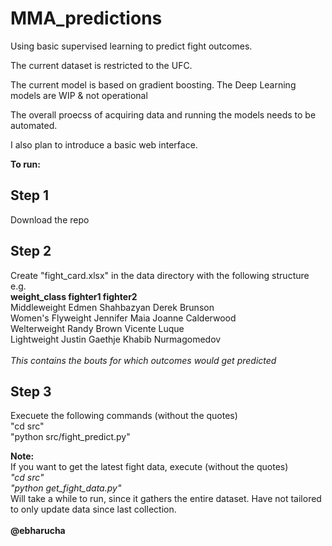 # MMA_predictions
Using basic supervised learning to predict fight outcomes.

The current dataset is restricted to the UFC.

The current model is based on gradient boosting.  The Deep Learning models are WIP & not operational

The overall proecss of acquiring data and running the models needs to be automated.  

I also plan to introduce a basic web interface.

**To run:**

## Step 1
Download the repo

## Step 2
Create "fight_card.xlsx" in the data directory with the following structure<br>
e.g.<br>
**weight_class	fighter1	fighter2**<br>
Middleweight	Edmen Shahbazyan	Derek Brunson<br>
Women's Flyweight	Jennifer Maia	Joanne Calderwood<br>
Welterweight	Randy Brown	Vicente Luque<br>
Lightweight	Justin Gaethje	Khabib Nurmagomedov<br>
<br>
*This contains the bouts for which outcomes would get predicted*<br>

## Step 3
Execuete the following commands (without the quotes)<br>
"cd src"<br>
"python src/fight_predict.py"<br>


**Note:**<br>
If you want to get the latest fight data, execute (without the quotes)<br>
*"cd src"*<br>
*"python get_fight_data.py"*<br>
Will take a while to run, since it gathers the  entire dataset.  Have not tailored  to only update data since last collection.<br>
<br>
**@ebharucha**
